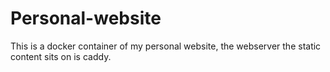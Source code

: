 # Personal-website

This is a docker container of my personal website, the webserver the static content sits on is caddy.

